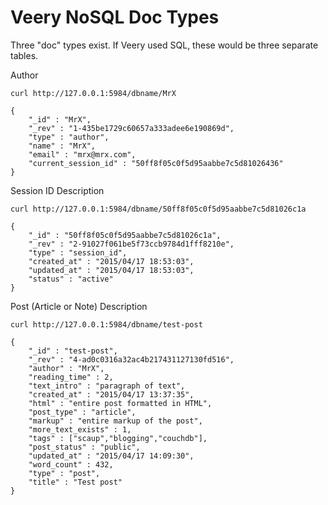 # Veery NoSQL Doc Types

Three "doc" types exist. If Veery used SQL, these would be three separate tables.

Author

`curl http://127.0.0.1:5984/dbname/MrX`

    {
        "_id" : "MrX",
        "_rev" : "1-435be1729c60657a333adee6e190869d",
        "type" : "author",
        "name" : "MrX",
        "email" : "mrx@mrx.com",
        "current_session_id" : "50ff8f05c0f5d95aabbe7c5d81026436"
    }




Session ID Description

`curl http://127.0.0.1:5984/dbname/50ff8f05c0f5d95aabbe7c5d81026c1a`

    {
        "_id" : "50ff8f05c0f5d95aabbe7c5d81026c1a",
        "_rev" : "2-91027f061be5f73ccb9784d1fff8210e",
        "type" : "session_id",
        "created_at" : "2015/04/17 18:53:03",
        "updated_at" : "2015/04/17 18:53:03",
        "status" : "active"
    }


Post (Article or Note) Description

`curl http://127.0.0.1:5984/dbname/test-post`

    {
        "_id" : "test-post",
        "_rev" : "4-ad0c0316a32ac4b217431127130fd516",
        "author" : "MrX",
        "reading_time" : 2,
        "text_intro" : "paragraph of text",
        "created_at" : "2015/04/17 13:37:35",
        "html" : "entire post formatted in HTML",
        "post_type" : "article",
        "markup" : "entire markup of the post",
        "more_text_exists" : 1,
        "tags" : ["scaup","blogging","couchdb"],
        "post_status" : "public",
        "updated_at" : "2015/04/17 14:09:30",
        "word_count" : 432,
        "type" : "post",
        "title" : "Test post"
    }
